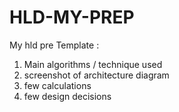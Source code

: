 # HLD-MY-PREP
My hld pre
Template :

1) Main algorithms / technique used
2) screenshot of architecture diagram
3) few calculations
4) few design decisions
